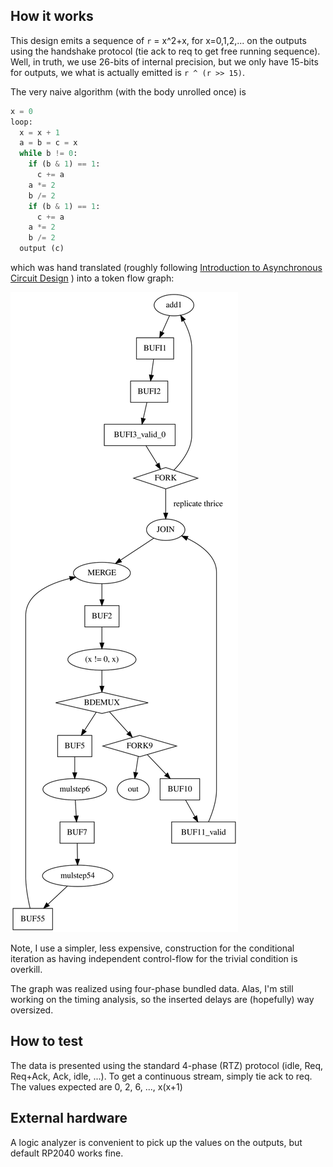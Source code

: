 <!---

This file is used to generate your project datasheet. Please fill in the information below and delete any unused
sections.

You can also include images in this folder and reference them in the markdown. Each image must be less than
512 kb in size, and the combined size of all images must be less than 1 MB.
-->

## How it works

This design emits a sequence of `r` = x^2+x, for x=0,1,2,... on the
outputs using the handshake protocol (tie ack to req to get free
running sequence).  Well, in truth, we use 26-bits of internal
precision, but we only have 15-bits for outputs, we what is actually
emitted is `r ^ (r >> 15)`.

The very naive algorithm (with the body unrolled once) is

``` python
x = 0
loop:
  x = x + 1
  a = b = c = x
  while b != 0:
    if (b & 1) == 1:
      c += a
    a *= 2
    b /= 2
    if (b & 1) == 1:
      c += a
    a *= 2
    b /= 2
  output (c)
```

which was hand translated (roughly following [Introduction to
Asynchronous Circuit
Design](https://orbit.dtu.dk/files/215895041/JSPA_async_book_2020_PDF.pdf)
) into a token flow graph:

![token-flow graph](graph.svg)

Note, I use a simpler, less expensive, construction for the
conditional iteration as having independent control-flow for the
trivial condition is overkill.

The graph was realized using four-phase bundled data.  Alas, I'm still
working on the timing analysis, so the inserted delays are (hopefully)
way oversized.

## How to test

The data is presented using the standard 4-phase (RTZ) protocol (idle,
Req, Req+Ack, Ack, idle, ...).  To get a continuous stream, simply tie
ack to req.  The values expected are 0, 2, 6, ..., x(x+1)

## External hardware

A logic analyzer is convenient to pick up the values on the outputs, but
default RP2040 works fine.
